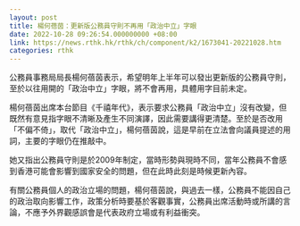 ```yaml
---
layout: post
title: 楊何蓓茵：更新版公務員守則不再用「政治中立」字眼
date: 2022-10-28 09:26:54.000000000 +08:00
link: https://news.rthk.hk/rthk/ch/component/k2/1673041-20221028.htm
categories: rthk
---
```


公務員事務局局長楊何蓓茵表示，希望明年上半年可以發出更新版的公務員守則，至於以往用開的「政治中立」字眼，將不會再用，具體用字目前未定。

楊何蓓茵出席本台節目《千禧年代》，表示要求公務員「政治中立」沒有改變，但既然有意見指字眼不清晰及產生不同演譯，因此需要講得更清楚。至於是否改用「不偏不倚」，取代「政治中立」，楊何蓓茵說，這是早前在立法會向議員提述的用詞，主要的字眼仍在推敲中。

她又指出公務員守則是於2009年制定，當時形勢與現時不同，當年公務員不會感到香港可能會影響到國家安全的問題，但在此時此刻是時候更新內容。

有關公務員個人的政治立場的問題，楊何蓓茵說，與過去一樣，公務員不能因自己的政治取向影響工作，政策分析時要基於客觀事實，公務員出席活動時或所講的言論，不應予外界觀感誤會是代表政府立場或有利益衝突。
